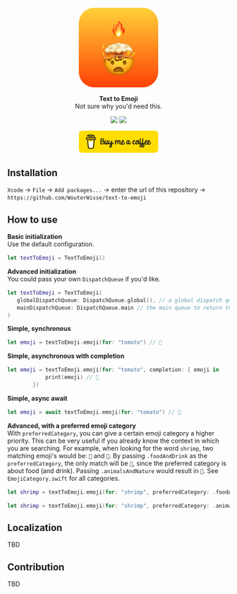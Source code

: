 <p align="center">
   <img width="180" src=".github/assets/icon-readme.png" alt="Text To Emoji - Logo">
</p>
<p align="center">
   <strong>Text to Emoji</strong><br />
   Not sure why you'd need this.
</p>
<p align="center">
   <img src="https://github.com/WouterWisse/text-to-emoji/actions/workflows/main.yml/badge.svg">
   <a href="https://www.twitter.com/wouterwisse" target="_blank">
      <img src="https://img.shields.io/badge/contact%20-@wouterwisse-blue.svg">
   </a>
</p>
<p align="center">
   <a href="https://www.buymeacoffee.com/wouterwisse" target="_blank">
      <img width="180" src=".github/assets/bmc-button.png" alt="Buy me a Coffee">
   </a>
</p>

## Installation
`Xcode` → `File` → `Add packages...` → enter the url of this repository → `https://github.com/WouterWisse/text-to-emoji`

## How to use
**Basic initialization**<br />
Use the default configuration.
```swift
let textToEmoji = TextToEmoji()
```

**Advanced initialization**<br />
You could pass your own `DispatchQueue` if you'd like.
```swift
let textToEmoji = TextToEmoji(
   globalDispatchQueue: DispatchQueue.global(), // a global dispatch queue to do the heavy lifting
   mainDispatchQueue: DispatchQueue.main // the main queue to return the emoji on
)
```

**Simple, synchronous**<br />
```swift
let emoji = textToEmoji.emoji(for: "tomato") // 🍅
```

**Simple, asynchronous with completion**<br />
```swift
let emoji = textToEmoji.emoji(for: "tomato", completion: { emoji in
            print(emoji) // 🍅
        })
```

**Simple, async await**<br />
```swift
let emoji = await textToEmoji.emoji(for: "tomato") // 🍅
```

**Advanced, with a preferred emoji category**<br />
With `preferredCategory`, you can give a certain emoji category a higher priority. This can be very useful if you already know the context in which you are searching. For example, when looking for the word `shrimp`, two matching emoji's would be: `🦐` and `🍤`. By passing `.foodAndDrink` as the `preferredCategory`, the only match will be `🍤`, since the preferred category is about food (and drink). Passing `.animalsAndNature` would result in `🦐`. See `EmojiCategory.swift` for all categories.
```swift
let shrimp = textToEmoji.emoji(for: "shrimp", preferredCategory: .foodAndDrink) // 🍤
```
```swift
let shrimp = textToEmoji.emoji(for: "shrimp", preferredCategory: .animalsAndNature) // 🦐
```

## Localization
TBD

## Contribution
TBD
